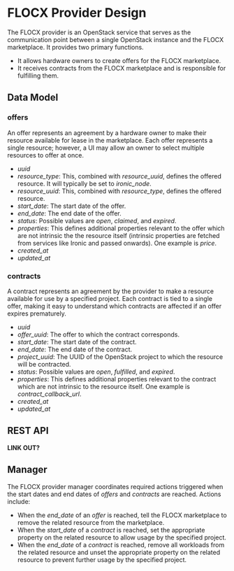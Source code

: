 # FLOCX Provider Design

The FLOCX provider is an OpenStack service that serves as the communication point between a single OpenStack instance and the FLOCX marketplace. It provides two primary functions.

* It allows hardware owners to create offers for the FLOCX marketplace.
* It receives contracts from the FLOCX marketplace and is responsible for fulfilling them.

## Data Model

### offers

An offer represents an agreement by a hardware owner to make their resource available for lease in the marketplace. Each offer represents a single resource; however, a UI may allow an owner to select multiple resources to offer at once.

* *uuid*
* *resource_type*: This, combined with *resource_uuid*, defines the offered resource. It will typically be set to *ironic_node*.
* *resource_uuid*: This, combined with *resource_type*, defines the offered resource.
* *start_date*: The start date of the offer.
* *end_date*: The end date of the offer.
* *status*: Possible values are *open*, *claimed*, and *expired*.
* *properties*: This defines additional properties relevant to the offer which are not intrinsic the the resource itself (intrinsic properties are fetched from services like Ironic and passed onwards). One example is *price*.
* *created_at*
* *updated_at*

### contracts

A contract represents an agreement by the provider to make a resource available for use by a specified project. Each contract is tied to a single offer, making it easy to understand which contracts are affected if an offer expires prematurely.

* *uuid*
* *offer_uuid*: The offer to which the contract corresponds.
* *start_date*: The start date of the contract.
* *end_date*: The end date of the contract.
* *project_uuid*: The UUID of the OpenStack project to which the resource will be contracted.
* *status*: Possible values are *open*, *fulfilled*, and *expired*.
* *properties*: This defines additional properties relevant to the contract which are not intrinsic to the resource itself. One example is *contract_callback_url*.
* *created_at*
* *updated_at*

## REST API

**LINK OUT?**

## Manager

The FLOCX provider manager coordinates required actions triggered when the start dates and end dates of *offers* and *contracts* are reached. Actions include:

* When the *end_date* of an *offer* is reached, tell the FLOCX marketplace to remove the related resource from the marketplace.
* When the *start_date* of a *contract* is reached, set the appropriate property on the related resource to allow usage by the specified project.
* When the *end_date* of a *contract* is reached, remove all workloads from the related resource and unset the appropriate property on the related resource to prevent further usage by the specified project.